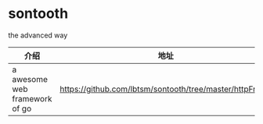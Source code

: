 # sontooth
the advanced way

|介绍 | 地址|
|------|-------|
|a awesome web framework of go | https://github.com/lbtsm/sontooth/tree/master/httpFrame |

